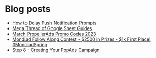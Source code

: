 # Blog posts
<!-- BLOG-POST-LIST:START -->
- [How to Delay Push Notification Prompts](https://afflift.com/f/threads/how-to-delay-push-notification-prompts.10427/)
- [Mega Thread of Google Sheet Guides](https://afflift.com/f/threads/mega-thread-of-google-sheet-guides.10513/)
- [March PropellerAds Promo Codes 2023](https://afflift.com/f/threads/march-propellerads-promo-codes-2023.10510/)
- [Mondiad Follow Along Contest - $2500 in Prizes - $1k First Place! #MondiadSpring](https://afflift.com/f/threads/mondiad-follow-along-contest-2500-in-prizes-1k-first-place-mondiadspring.10445/)
- [Step 8 - Creating Your PopAds Campaign](https://afflift.com/f/threads/step-8-creating-your-popads-campaign.2945/)
<!-- BLOG-POST-LIST:END -->
